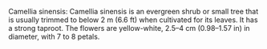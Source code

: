 Camellia sinensis: Camellia sinensis is an evergreen shrub or small tree that is usually trimmed to below 2 m (6.6 ft) when cultivated for its leaves. It has a strong taproot. The flowers are yellow-white, 2.5–4 cm (0.98–1.57 in) in diameter, with 7 to 8 petals.
